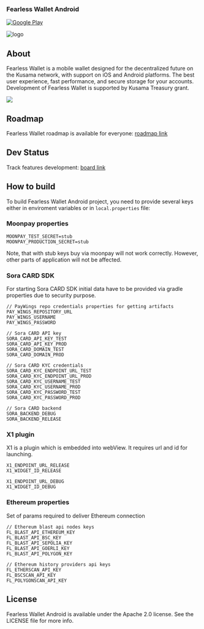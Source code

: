 ### Fearless Wallet Android
[![Google Play](https://img.shields.io/badge/Google%20Play-Android-green?logo=google%20play)](https://play.google.com/store/apps/details?id=jp.co.soramitsu.fearless)

![logo](/docs/fearlesswallet_promo.png)

## About
Fearless Wallet is a mobile wallet designed for the decentralized future on the Kusama network, with support on iOS and Android platforms. The best user experience, fast performance, and secure storage for your accounts. Development of Fearless Wallet is supported by Kusama Treasury grant.

[![](https://img.shields.io/twitter/follow/FearlessWallet?label=Follow&style=social)](https://twitter.com/FearlessWallet)

## Roadmap
Fearless Wallet roadmap is available for everyone: [roadmap link](https://soramitsucoltd.aha.io/shared/97bc3006ee3c1baa0598863615cf8d14)

## Dev Status
Track features development: [board link](https://soramitsucoltd.aha.io/shared/343e5db57d53398e3f26d0048158c4a2)

## How to build

To build Fearless Wallet Android project, you need to provide several keys either in enviroment variables or in `local.properties` file:

### Moonpay properties
``` 
MOONPAY_TEST_SECRET=stub
MOONPAY_PRODUCTION_SECRET=stub
```
Note, that with stub keys buy via moonpay will not work correctly. However, other parts of application will not be affected.

### Sora CARD SDK

For starting Sora CARD SDK initial data have to be provided via gradle properties due to security purpose.

````
// PayWings repo credentials properties for getting artifacts
PAY_WINGS_REPOSITORY_URL
PAY_WINGS_USERNAME
PAY_WINGS_PASSWORD

// Sora CARD API key
SORA_CARD_API_KEY_TEST
SORA_CARD_API_KEY_PROD
SORA_CARD_DOMAIN_TEST
SORA_CARD_DOMAIN_PROD

// Sora CARD KYC credentials
SORA_CARD_KYC_ENDPOINT_URL_TEST
SORA_CARD_KYC_ENDPOINT_URL_PROD
SORA_CARD_KYC_USERNAME_TEST
SORA_CARD_KYC_USERNAME_PROD
SORA_CARD_KYC_PASSWORD_TEST
SORA_CARD_KYC_PASSWORD_PROD

// Sora CARD backend
SORA_BACKEND_DEBUG
SORA_BACKEND_RELEASE
````

### X1 plugin

X1 is a plugin which is embedded into webView. It requires url and id for launching.

````
X1_ENDPOINT_URL_RELEASE
X1_WIDGET_ID_RELEASE

X1_ENDPOINT_URL_DEBUG
X1_WIDGET_ID_DEBUG
````

### Ethereum properties

Set of params required to deliver Ethereum connection

````
// Ethereum blast api nodes keys
FL_BLAST_API_ETHEREUM_KEY
FL_BLAST_API_BSC_KEY
FL_BLAST_API_SEPOLIA_KEY
FL_BLAST_API_GOERLI_KEY
FL_BLAST_API_POLYGON_KEY

// Ethereum history providers api keys
FL_ETHERSCAN_API_KEY
FL_BSCSCAN_API_KEY
FL_POLYGONSCAN_API_KEY
````

## License
Fearless Wallet Android is available under the Apache 2.0 license. See the LICENSE file for more info.
